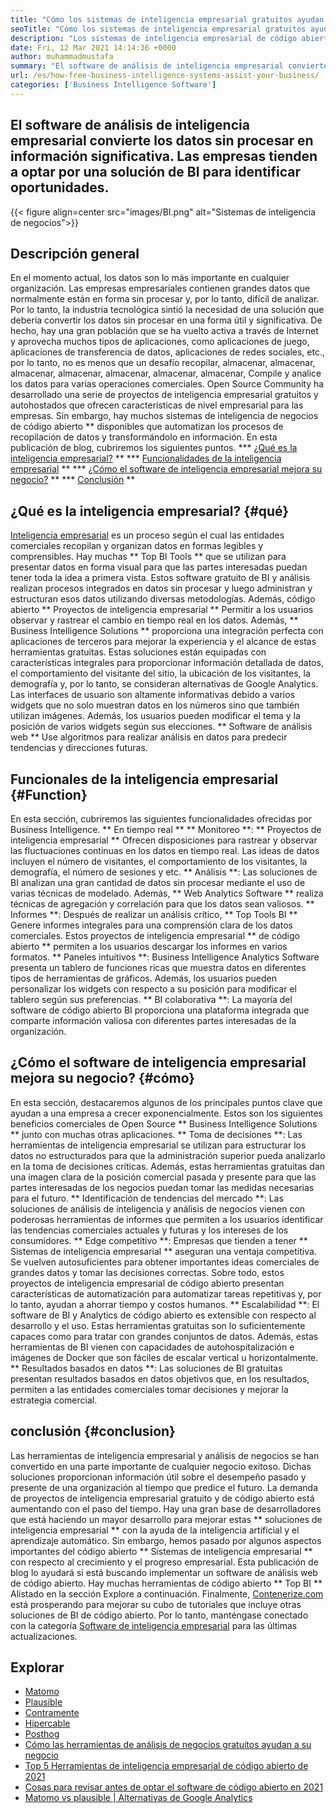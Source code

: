 ```yaml
---
title: "Cómo los sistemas de inteligencia empresarial gratuitos ayudan a su negocio" 
seoTitle: "Cómo los sistemas de inteligencia empresarial gratuitos ayudan a su negocio" 
description: "Los sistemas de inteligencia empresarial de código abierto ayudan a las organizaciones a analizar los datos de manera crítica y formular una estrategia efectiva basada en ideas comerciales útiles." 
date: Fri, 12 Mar 2021 14:14:36 +0000
author: muhammadmustafa
summary: "El software de análisis de inteligencia empresarial convierte los datos sin procesar en información significativa. Las empresas tienden a optar por una solución de BI para identificar oportunidades." 
url: /es/how-free-business-intelligence-systems-assist-your-business/
categories: ['Business Intelligence Software']
---
```


## El software de análisis de inteligencia empresarial convierte los datos sin procesar en información significativa. Las empresas tienden a optar por una solución de BI para identificar oportunidades.

{{< figure align=center src="images/BI.png" alt="Sistemas de inteligencia de negocios">}}


## Descripción general
En el momento actual, los datos son lo más importante en cualquier organización. Las empresas empresariales contienen grandes datos que normalmente están en forma sin procesar y, por lo tanto, difícil de analizar. Por lo tanto, la industria tecnológica sintió la necesidad de una solución que debería convertir los datos sin procesar en una forma útil y significativa. De hecho, hay una gran población que se ha vuelto activa a través de Internet y aprovecha muchos tipos de aplicaciones, como aplicaciones de juego, aplicaciones de transferencia de datos, aplicaciones de redes sociales, etc., por lo tanto, no es menos que un desafío recopilar, almacenar, almacenar, almacenar, almacenar, almacenar, almacenar, almacenar, Compile y analice los datos para varias operaciones comerciales.
Open Source Community ha desarrollado una serie de proyectos de inteligencia empresarial gratuitos y autohostados que ofrecen características de nivel empresarial para las empresas. Sin embargo, hay muchos sistemas de inteligencia de negocios de código abierto ** disponibles que automatizan los procesos de recopilación de datos y transformándolo en información. En esta publicación de blog, cubriremos los siguientes puntos.
  *** [¿Qué es la inteligencia empresarial?][1] **
  *** [Funcionalidades de la inteligencia empresarial][2] **
  *** [¿Cómo el software de inteligencia empresarial mejora su negocio?][3] **
  *** [Conclusión][4] **

## ¿Qué es la inteligencia empresarial? {#qué}
[][5][Inteligencia empresarial][6] es un proceso según el cual las entidades comerciales recopilan y organizan datos en formas legibles y comprensibles. Hay muchas ** Top BI Tools ** que se utilizan para presentar datos en forma visual para que las partes interesadas puedan tener toda la idea a primera vista. Estos software gratuito de BI y análisis realizan procesos integrados en datos sin procesar y luego administran y estructuran esos datos utilizando diversas metodologías. Además, código abierto ** Proyectos de inteligencia empresarial ** Permitir a los usuarios observar y rastrear el cambio en tiempo real en los datos. Además, ** Business Intelligence Solutions ** proporciona una integración perfecta con aplicaciones de terceros para mejorar la experiencia y el alcance de estas herramientas gratuitas.
Estas soluciones están equipadas con características integrales para proporcionar información detallada de datos, el comportamiento del visitante del sitio, la ubicación de los visitantes, la demografía y, por lo tanto, se consideran alternativas de Google Analytics. Las interfaces de usuario son altamente informativas debido a varios widgets que no solo muestran datos en los números sino que también utilizan imágenes. Además, los usuarios pueden modificar el tema y la posición de varios widgets según sus elecciones. ** Software de análisis web ** Use algoritmos para realizar análisis en datos para predecir tendencias y direcciones futuras.

## Funcionales de la inteligencia empresarial {#Function}
En esta sección, cubriremos las siguientes funcionalidades ofrecidas por Business Intelligence.
** En tiempo real ** ** Monitoreo **: ** Proyectos de inteligencia empresarial ** Ofrecen disposiciones para rastrear y observar las fluctuaciones continuas en los datos en tiempo real. Las ideas de datos incluyen el número de visitantes, el comportamiento de los visitantes, la demografía, el número de sesiones y etc.
** Análisis **: Las soluciones de BI analizan una gran cantidad de datos sin procesar mediante el uso de varias técnicas de modelado. Además, ** Web Analytics Software ** realiza técnicas de agregación y correlación para que los datos sean valiosos.
** Informes **: Después de realizar un análisis crítico, ** Top Tools BI ** Genere informes integrales para una comprensión clara de los datos comerciales. Estos proyectos de inteligencia empresarial ** de código abierto ** permiten a los usuarios descargar los informes en varios formatos.
** Paneles intuitivos **: Business Intelligence Analytics Software presenta un tablero de funciones ricas que muestra datos en diferentes tipos de herramientas de gráficos. Además, los usuarios pueden personalizar los widgets con respecto a su posición para modificar el tablero según sus preferencias.
** BI colaborativa **: La mayoría del software de código abierto BI proporciona una plataforma integrada que comparte información valiosa con diferentes partes interesadas de la organización.

## ¿Cómo el software de inteligencia empresarial mejora su negocio? {#cómo}
En esta sección, destacaremos algunos de los principales puntos clave que ayudan a una empresa a crecer exponencialmente. Estos son los siguientes beneficios comerciales de Open Source ** Business Intelligence Solutions ** junto con muchas otras aplicaciones.
** Toma de decisiones **: Las herramientas de inteligencia empresarial se utilizan para estructurar los datos no estructurados para que la administración superior pueda analizarlo en la toma de decisiones críticas. Además, estas herramientas gratuitas dan una imagen clara de la posición comercial pasada y presente para que las partes interesadas de los negocios puedan tomar las medidas necesarias para el futuro.
** Identificación de tendencias del mercado **: Las soluciones de análisis de inteligencia y análisis de negocios vienen con poderosas herramientas de informes que permiten a los usuarios identificar las tendencias comerciales actuales y futuras y los intereses de los consumidores.
** Edge competitivo **: Empresas que tienden a tener ** Sistemas de inteligencia empresarial ** aseguran una ventaja competitiva. Se vuelven autosuficientes para obtener importantes ideas comerciales de grandes datos y tomar las decisiones correctas. Sobre todo, estos proyectos de inteligencia empresarial de código abierto presentan características de automatización para automatizar tareas repetitivas y, por lo tanto, ayudan a ahorrar tiempo y costos humanos.
** Escalabilidad **: El software de BI y Analytics de código abierto es extensible con respecto al desarrollo y el uso. Estas herramientas gratuitas son lo suficientemente capaces como para tratar con grandes conjuntos de datos. Además, estas herramientas de BI vienen con capacidades de autohospitalización e imágenes de Docker que son fáciles de escalar vertical u horizontalmente.
** Resultados basados ​​en datos **: Las soluciones de BI gratuitas presentan resultados basados ​​en datos objetivos que, en los resultados, permiten a las entidades comerciales tomar decisiones y mejorar la estrategia comercial.

## conclusión {#conclusion}
Las herramientas de inteligencia empresarial y análisis de negocios se han convertido en una parte importante de cualquier negocio exitoso. Dichas soluciones proporcionan información útil sobre el desempeño pasado y presente de una organización al tiempo que predice el futuro. La demanda de proyectos de inteligencia empresarial gratuito y de código abierto está aumentando con el paso del tiempo. Hay una gran base de desarrolladores que está haciendo un mayor desarrollo para mejorar estas ** soluciones de inteligencia empresarial ** con la ayuda de la inteligencia artificial y el aprendizaje automático. Sin embargo, hemos pasado por algunos aspectos importantes del código abierto ** Sistemas de inteligencia empresarial ** con respecto al crecimiento y el progreso empresarial. Esta publicación de blog lo ayudará si está buscando implementar un software de análisis web de código abierto. Hay muchas herramientas de código abierto ** Top BI ** Alistado en la sección Explore a continuación.
Finalmente, [Contenerize.com][7] está prosperando para mejorar su cubo de tutoriales que incluye otras soluciones de BI de código abierto. Por lo tanto, manténgase conectado con la categoría [Software de inteligencia empresarial][6] para las últimas actualizaciones.

## Explorar
  * [Matomo][8]
  * [Plausible][9]
  * [Contramente][10]
  * [Hipercable][11]
  * [Posthog][12]
  * [Cómo las herramientas de análisis de negocios gratuitos ayudan a su negocio][13]
  * [Top 5 Herramientas de inteligencia empresarial de código abierto de 2021][14]
  * [Cosas para revisar antes de optar el software de código abierto en 2021][15]
  * [Matomo vs plausible | Alternativas de Google Analytics][16]

  
[1]: #what
[2]: #function
[3]: #how
[4]: #Conclusion
[5]: #
[6]: https://products.containerize.com/business-intelligence
[7]: https://www.containerize.com/
[8]: https://products.containerize.com/business-intelligence/matomo
[9]: https://products.containerize.com/business-intelligence/plausible
[10]: https://products.containerize.com/business-intelligence/countly
[11]: https://products.containerize.com/business-intelligence/hypercable
[12]: https://products.containerize.com/business-intelligence/posthog
[13]: https://blog.containerize.com/2021/03/12/how-free-business-analytics-tools-assist-your-business/
[14]: https://blog.containerize.com/business-intelligence-software/top-5-open-source-business-intelligence-solutions-of-2021/
[15]: https://blog.containerize.com/cmdb-software/things-to-review-before-opting-open-source-software-in-2021/
[16]: https://blog.containerize.com/business-intelligence-software/matomo-vs-plausible-google-analytics-alternatives/
